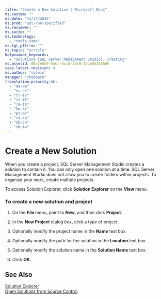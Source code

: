 ```yaml
---
title: "Create a New Solution | Microsoft Docs"
ms.custom: ""
ms.date: "11/17/2016"
ms.prod: "sql-non-specified"
ms.reviewer: ""
ms.suite: ""
ms.technology: 
  - "tools-ssms"
ms.tgt_pltfrm: ""
ms.topic: "article"
helpviewer_keywords: 
  - "solutions [SQL Server Management Studio], creating"
ms.assetid: 05a7edd9-8acc-4ccd-abc9-33ced53265de
caps.latest.revision: 4
ms.author: "sstein"
manager: "jhubbard"
translation.priority.ht: 
  - "de-de"
  - "es-es"
  - "fr-fr"
  - "it-it"
  - "ja-jp"
  - "ko-kr"
  - "pt-br"
  - "ru-ru"
  - "zh-cn"
  - "zh-tw"
---
```

# Create a New Solution
When you create a project, SQL Server Management Studio creates a solution to contain it. You can only open one solution at a time. SQL Server Management Studio does not allow you to create folders within projects. To organize your work, create multiple projects.  
  
To access Solution Explorer, click **Solution Explorer** on the **View** menu.  
  
### To create a new solution and project  
  
1.  On the **File** menu, point to **New**, and then click **Project**.  
  
2.  In the **New Project** dialog box, click a type of project.  
  
3.  Optionally modify the project name in the **Name** text box.  
  
4.  Optionally modify the path for the solution in the **Location** text box.  
  
5.  Optionally modify the solution name in the **Solution Name** text box.  
  
6.  Click **OK**.  
  
## See Also  
[Solution Explorer](../ssms/solution-explorer.md)  
[Open Solutions from Source Control](https://msdn.microsoft.com/en-us/library/ms174216.aspx)  
  
